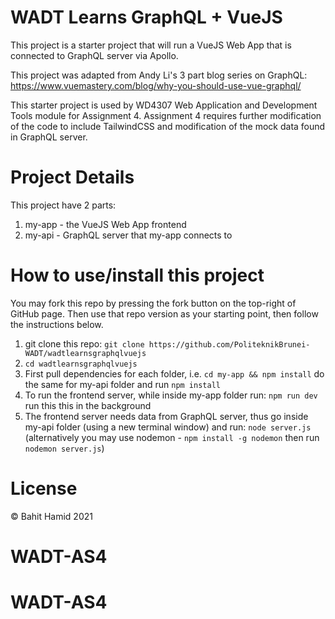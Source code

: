 # WADT Learns GraphQL + VueJS
This project is a starter project that will run a VueJS Web App that is connected to GraphQL server via Apollo.

This project was adapted from Andy Li's 3 part blog series on GraphQL: https://www.vuemastery.com/blog/why-you-should-use-vue-graphql/

This starter project is used by WD4307 Web Application and Development Tools module for Assignment 4. Assignment 4 requires further modification of the code to include TailwindCSS and modification of the mock data found in GraphQL server.

# Project Details
This project have 2 parts:

1) my-app - the VueJS Web App frontend
2) my-api - GraphQL server that my-app connects to

# How to use/install this project
You may fork this repo by pressing the fork button on the top-right of GitHub page. Then use that repo version as your starting point, then follow the instructions below.

1) git clone this repo: `git clone https://github.com/PoliteknikBrunei-WADT/wadtlearnsgraphqlvuejs`
2) `cd wadtlearnsgraphqlvuejs`
3) First pull dependencies for each folder, i.e. `cd my-app && npm install` do the same for my-api folder and run `npm install`
4) To run the frontend server, while inside my-app folder run: `npm run dev` run this this in the background
5) The frontend server needs data from GraphQL server, thus go inside my-api folder (using a new terminal window) and run: `node server.js` (alternatively you may use nodemon - `npm install -g nodemon` then run `nodemon server.js`)

# License
©️ Bahit Hamid 2021
# WADT-AS4
# WADT-AS4
